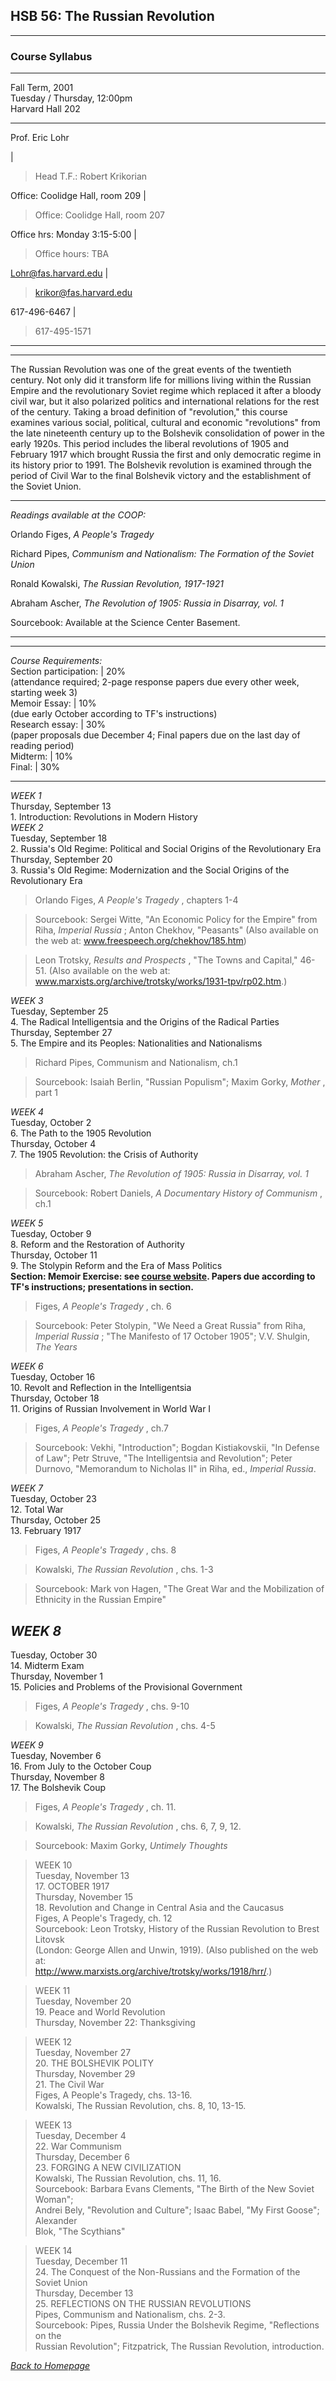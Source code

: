 ## HSB 56: The Russian Revolution  
  
---  
  
### Course Syllabus  
  
* * *  
  
Fall Term, 2001  
Tuesday / Thursday, 12:00pm  
Harvard Hall 202  
  
* * *  
  
Prof. Eric Lohr

|

> Head T.F.: Robert Krikorian  
  
Office: Coolidge Hall, room 209 |

> Office: Coolidge Hall, room 207  
  
Office hrs: Monday 3:15-5:00 |

> Office hours: TBA  
  
Lohr@fas.harvard.edu |

> krikor@fas.harvard.edu  
  
617-496-6467 |

> 617-495-1571  
  
* * *  
  
---  
The Russian Revolution was one of the great events of the twentieth century.
Not only did it transform life for millions living within the Russian Empire
and the revolutionary Soviet regime which replaced it after a bloody civil
war, but it also polarized politics and international relations for the rest
of the century. Taking a broad definition of "revolution," this course
examines various social, political, cultural and economic "revolutions" from
the late nineteenth century up to the Bolshevik consolidation of power in the
early 1920s. This period includes the liberal revolutions of 1905 and February
1917 which brought Russia the first and only democratic regime in its history
prior to 1991. The Bolshevik revolution is examined through the period of
Civil War to the final Bolshevik victory and the establishment of the Soviet
Union.  
  
* * *  
  
_Readings available at the COOP:_  
  
Orlando Figes, _A People's Tragedy_  
  
Richard Pipes, _Communism and Nationalism: The Formation of the Soviet Union_  
  
Ronald Kowalski, _The Russian Revolution, 1917-1921_  
  
Abraham Ascher, _The Revolution of 1905: Russia in Disarray, vol. 1_  
  
Sourcebook: Available at the Science Center Basement.  
  
* * *  
  
---  
_Course Requirements:_  
Section participation: | 20%  
(attendance required; 2-page response papers due every other week, starting
week 3)  
Memoir Essay: | 10%  
(due early October according to TF's instructions)  
Research essay:  | 30%  
(paper proposals due December 4; Final papers due on the last day of reading
period)  
Midterm: | 10%  
Final: | 30%  
  
* * *  
  
_WEEK 1_  
Thursday, September 13  
1\. Introduction: Revolutions in Modern History  
_WEEK 2_  
Tuesday, September 18  
2\. Russia's Old Regime: Political and Social Origins of the Revolutionary Era  
Thursday, September 20  
3\. Russia's Old Regime: Modernization and the Social Origins of the
Revolutionary Era  
  
> Orlando Figes, _A People's Tragedy_ , chapters 1-4  
  
> Sourcebook: Sergei Witte, "An Economic Policy for the Empire" from Riha,
_Imperial Russia_ ; Anton Chekhov, "Peasants" (Also available on the web at:
www.freespeech.org/chekhov/185.htm)  
  
> Leon Trotsky, _Results and Prospects_ , "The Towns and Capital," 46-51.
(Also available on the web at:
www.marxists.org/archive/trotsky/works/1931-tpv/rp02.htm.)  
  
_WEEK 3_  
Tuesday, September 25  
4\. The Radical Intelligentsia and the Origins of the Radical Parties  
Thursday, September 27  
5\. The Empire and its Peoples: Nationalities and Nationalisms  
  
> Richard Pipes, Communism and Nationalism, ch.1  
  
> Sourcebook: Isaiah Berlin, "Russian Populism"; Maxim Gorky, _Mother_ , part
1  
  
_WEEK 4_  
Tuesday, October 2  
6\. The Path to the 1905 Revolution  
Thursday, October 4  
7\. The 1905 Revolution: the Crisis of Authority  
  
> Abraham Ascher, _The Revolution of 1905: Russia in Disarray, vol. 1_  
  
> Sourcebook: Robert Daniels, _A Documentary History of Communism_ , ch.1  
  
_WEEK 5_  
Tuesday, October 9  
8\. Reform and the Restoration of Authority  
Thursday, October 11  
9\. The Stolypin Reform and the Era of Mass Politics  
**Section: Memoir Exercise: see [**course website**](../Memoirs/index.html).
Papers due according to TF's instructions; presentations in section.**  
  
> Figes, _A People's Tragedy_ , ch. 6  
  
> Sourcebook: Peter Stolypin, "We Need a Great Russia" from Riha, _Imperial
Russia_ ; "The Manifesto of 17 October 1905"; V.V. Shulgin, _The Years_  
  
_WEEK 6_  
Tuesday, October 16  
10\. Revolt and Reflection in the Intelligentsia  
Thursday, October 18  
11\. Origins of Russian Involvement in World War I  
  
> Figes, _A People's Tragedy_ , ch.7  
  
> Sourcebook: Vekhi, "Introduction"; Bogdan Kistiakovskii, "In Defense of
Law"; Petr Struve, "The Intelligentsia and Revolution"; Peter Durnovo,
"Memorandum to Nicholas II" in Riha, ed., _Imperial Russia_.  
  
_WEEK 7_  
Tuesday, October 23  
12\. Total War  
Thursday, October 25  
13\. February 1917  
  
> Figes, _A People's Tragedy_ , chs. 8  
  
> Kowalski, _The Russian Revolution_ , chs. 1-3  
  
> Sourcebook: Mark von Hagen, "The Great War and the Mobilization of Ethnicity
in the Russian Empire"  
  
_WEEK 8_  
---  
Tuesday, October 30  
14\. Midterm Exam  
Thursday, November 1  
15\. Policies and Problems of the Provisional Government  
  
> Figes, _A People's Tragedy_ , chs. 9-10  
  
> Kowalski, _The Russian Revolution_ , chs. 4-5  
  
_WEEK 9_  
Tuesday, November 6  
16\. From July to the October Coup  
Thursday, November 8  
17\. The Bolshevik Coup  
  
> Figes, _A People's Tragedy_ , ch. 11.  
  
> Kowalski, _The Russian Revolution_ , chs. 6, 7, 9, 12.  
  
> Sourcebook: Maxim Gorky, _Untimely Thoughts_  
  
> WEEK 10  
>  Tuesday, November 13  
>  17\. OCTOBER 1917  
>  Thursday, November 15  
>  18\. Revolution and Change in Central Asia and the Caucasus  
>  Figes, A People's Tragedy, ch. 12  
>  Sourcebook: Leon Trotsky, History of the Russian Revolution to Brest
Litovsk  
>  (London: George Allen and Unwin, 1919). (Also published on the web at:  
>  http://www.marxists.org/archive/trotsky/works/1918/hrr/.)

>

> WEEK 11  
>  Tuesday, November 20  
>  19\. Peace and World Revolution  
>  Thursday, November 22: Thanksgiving

>

> WEEK 12  
>  Tuesday, November 27  
>  20\. THE BOLSHEVIK POLITY  
>  Thursday, November 29  
>  21\. The Civil War  
>  Figes, A People's Tragedy, chs. 13-16.  
>  Kowalski, The Russian Revolution, chs. 8, 10, 13-15.

>

> WEEK 13  
>  Tuesday, December 4  
>  22\. War Communism  
>  Thursday, December 6  
>  23\. FORGING A NEW CIVILIZATION  
>  Kowalski, The Russian Revolution, chs. 11, 16.  
>  Sourcebook: Barbara Evans Clements, "The Birth of the New Soviet Woman";  
>  Andrei Bely, "Revolution and Culture"; Isaac Babel, "My First Goose";
Alexander  
>  Blok, "The Scythians"

>

> WEEK 14  
>  Tuesday, December 11  
>  24\. The Conquest of the Non-Russians and the Formation of the Soviet Union  
>  Thursday, December 13  
>  25\. REFLECTIONS ON THE RUSSIAN REVOLUTIONS  
>  Pipes, Communism and Nationalism, chs. 2-3.  
>  Sourcebook: Pipes, Russia Under the Bolshevik Regime, "Reflections on the  
>  Russian Revolution"; Fitzpatrick, The Russian Revolution, introduction.  
>  
  
_[Back to Homepage](../Navigation.htm)_

